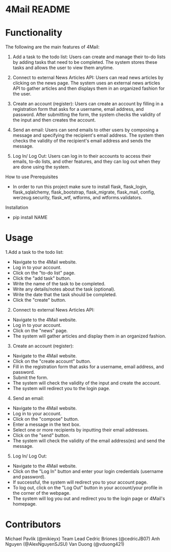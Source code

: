 # 4Mail README

# Functionality
The following are the main features of 4Mail:

1. Add a task to the todo list: Users can create and manage their to-do lists by adding tasks that need to be completed. The system stores these tasks and allows the user to view them anytime.

2. Connect to external News Articles API: Users can read news articles by clicking on the news page. The system uses an external news articles API to gather articles and then displays them in an organized fashion for the user.

3. Create an account (register): Users can create an account by filling in a registration form that asks for a username, email address, and password. After submitting the form, the system checks the validity of the input and then creates the account.

4. Send an email: Users can send emails to other users by composing a message and specifying the recipient's email address. The system then checks the validity of the recipient's email address and sends the message.

5. Log In/ Log Out: Users can log in to their accounts to access their emails, to-do lists, and other features, and they can log out when they are done using the system.

How to use
Prerequisites
  - In order to run this project make sure to install flask, flask_login, flask_sqlalchemy, flask_bootstrap, flask_migrate, flask_mail, config, werzeug.security, flask_wtf, wtforms, and wtforms.validators.


Installation
  - pip install NAME

# Usage
1.Add a task to the todo list:
- Navigate to the 4Mail website.
- Log in to your account.
- Click on the "to-do list" page.
- Click the "add task" button.
- Write the name of the task to be completed.
- Write any details/notes about the task (optional).
- Write the date that the task should be completed.
- Click the "create" button.
2. Connect to external News Articles API:
- Navigate to the 4Mail website.
- Log in to your account.
- Click on the "news" page.
- The system will gather articles and display them in an organized fashion.
3. Create an account (register):
- Navigate to the 4Mail website.
- Click on the "create account" button.
- Fill in the registration form that asks for a username, email address, and password.
- Submit the form.
- The system will check the validity of the input and create the account.
- The system will redirect you to the login page.
4. Send an email:
- Navigate to the 4Mail website.
- Log in to your account.
- Click on the "compose" button.
- Enter a message in the text box.
- Select one or more recipients by inputting their email addresses.
- Click on the "send" button.
- The system will check the validity of the email address(es) and send the message.
5. Log In/ Log Out:
- Navigate to the 4Mail website.
- Click on the "Log In" button and enter your login credentials (username and password).
- If successful, the system will redirect you to your account page.
- To log out, click on the "Log Out" button in your account/your profile in the corner of the webpage.
- The system will log you out and redirect you to the login page or 4Mail's homepage.

# Contributors
  Michael Pavlik (@mikieyx) Team Lead
  Cedric Briones (@cedricJB07)
  Anh Nguyen (@AlexNguyenSJSU)
  Van Duong (@vduong421)





